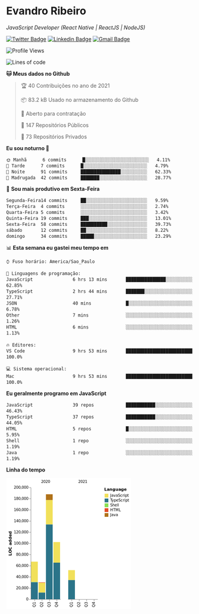 # Evandro **Ribeiro**

*JavaScript Developer (React Native | ReactJS | NodeJS)*

[![Twitter Badge](https://img.shields.io/badge/-@ribeiroevandro-201B2D?style=flat-square&labelColor=201B2D&logo=twitter&logoColor=white&link=https://twitter.com/ribeiroevandro)](https://twitter.com/ribeiroevandro) 
[![Linkedin Badge](https://img.shields.io/badge/-Evandro%20Ribeiro-201B2D?style=flat-square&logo=Linkedin&logoColor=white&link=https://www.linkedin.com/in/ribeiroevandro)](https://www.linkedin.com/in/ribeiroevandro) 
[![Gmail Badge](https://img.shields.io/badge/-oi@ribeiroevandro.com.br-201B2D?style=flat-square&logo=Gmail&logoColor=white&link=mailto:oi@ribeiroevandro.com.br)](mailto:oi@ribeiroevandro.com.br)


<!--START_SECTION:waka-->
![Profile Views](http://img.shields.io/badge/Visualizac%C3%B5es%20do%20perfil-2-blue)

![Lines of code](https://img.shields.io/badge/Desde%20o%20Hello%20World%20eu%20escrevi-439164%20linhas%20de%20c%C3%B3digo-blue)

**🐱 Meus dados no Github** 

> 🏆 40 Contribuições no ano de 2021
 > 
> 📦 83.2 kB Usado no armazenamento do Github 
 > 
> 💼 Aberto para contratação
 > 
> 📜 147 Repositórios Públicos 
 > 
> 🔑 73 Repositórios Privados  
 > 
**Eu sou noturno 🦉** 

```text
🌞 Manhã      6 commits      █░░░░░░░░░░░░░░░░░░░░░░░░   4.11% 
🌆 Tarde      7 commits      █░░░░░░░░░░░░░░░░░░░░░░░░   4.79% 
🌃 Noite      91 commits     ███████████████░░░░░░░░░░   62.33% 
🌙 Madrugada  42 commits     ███████░░░░░░░░░░░░░░░░░░   28.77%

```
📅 **Sou mais produtivo em Sexta-Feira** 

```text
Segunda-Feira14 commits     ██░░░░░░░░░░░░░░░░░░░░░░░   9.59% 
Terça-Feira  4 commits      ░░░░░░░░░░░░░░░░░░░░░░░░░   2.74% 
Quarta-Feira 5 commits      ░░░░░░░░░░░░░░░░░░░░░░░░░   3.42% 
Quinta-Feira 19 commits     ███░░░░░░░░░░░░░░░░░░░░░░   13.01% 
Sexta-Feira  58 commits     ██████████░░░░░░░░░░░░░░░   39.73% 
sábado       12 commits     ██░░░░░░░░░░░░░░░░░░░░░░░   8.22% 
domingo      34 commits     █████░░░░░░░░░░░░░░░░░░░░   23.29%

```


📊 **Esta semana eu gastei meu tempo em** 

```text
⌚︎ Fuso horário: America/Sao_Paulo

💬 Linguagens de programação: 
JavaScript               6 hrs 13 mins       ███████████████░░░░░░░░░░   62.85% 
TypeScript               2 hrs 44 mins       ███████░░░░░░░░░░░░░░░░░░   27.71% 
JSON                     40 mins             █░░░░░░░░░░░░░░░░░░░░░░░░   6.78% 
Other                    7 mins              ░░░░░░░░░░░░░░░░░░░░░░░░░   1.26% 
HTML                     6 mins              ░░░░░░░░░░░░░░░░░░░░░░░░░   1.13%

🔥 Editores: 
VS Code                  9 hrs 53 mins       █████████████████████████   100.0%

💻 Sistema operacional: 
Mac                      9 hrs 53 mins       █████████████████████████   100.0%

```

**Eu geralmente programo em JavaScript** 

```text
JavaScript               39 repos            ███████████░░░░░░░░░░░░░░   46.43% 
TypeScript               37 repos            ███████████░░░░░░░░░░░░░░   44.05% 
HTML                     5 repos             █░░░░░░░░░░░░░░░░░░░░░░░░   5.95% 
Shell                    1 repo              ░░░░░░░░░░░░░░░░░░░░░░░░░   1.19% 
Java                     1 repo              ░░░░░░░░░░░░░░░░░░░░░░░░░   1.19%

```


**Linha do tempo**

![Chart not found](https://raw.githubusercontent.com/ribeiroevandro/ribeiroevandro/master/charts/bar_graph.png) 


<!--END_SECTION:waka-->
